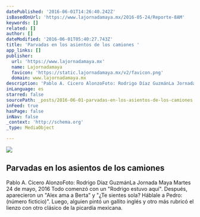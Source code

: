 ```yaml
---
datePublished: '2016-06-01T14:26:40.242Z'
isBasedOnUrl: 'https://www.lajornadamaya.mx/2016-05-24/Reporte-8AM'
keywords: []
related: []
author: []
dateModified: '2016-06-01T05:40:27.743Z'
title: 'Parvadas en los asientos de los camiones '
app_links: []
publisher:
  url: 'https://www.lajornadamaya.mx'
  name: Lajornadamaya
  favicon: 'https://static.lajornadamaya.mx/v2/favicon.png'
  domain: www.lajornadamaya.mx
description: 'Pablo A. Cicero AlonzoFoto: Rodrigo Díaz GuzmánLa Jornada Maya Martes 24 de mayo, 2016 Todo comenzó con un "Rodrigo estuvo aquí". Después, aparecieron un "Alex ama a Berta" y "¿Te sientes sola? Háblale a Pedro: (número ficticio)". Luego, alguien pintó un gallito inglés y otro más rubricó el lienzo con otro clásico de la picardía mexicana.'
inLanguage: es
starred: false
sourcePath: _posts/2016-06-01-parvadas-en-los-asientos-de-los-camiones.md
inFeed: true
hasPage: false
inNav: false
_context: 'http://schema.org'
_type: MediaObject

---
```

<article style=""><img src="https://s3-us-west-2.amazonaws.com/the-grid-img/p/55607b45483cabe677cbf510e2331dfee2a5cedb.jpg" /><h1>Parvadas en los asientos de los camiones </h1><p>Pablo A. Cicero AlonzoFoto: Rodrigo Díaz GuzmánLa Jornada Maya Martes 24 de mayo, 2016 Todo comenzó con un "Rodrigo estuvo aquí". Después, aparecieron un "Alex ama a Berta" y "¿Te sientes sola? Háblale a Pedro: (número ficticio)". Luego, alguien pintó un gallito inglés y otro más rubricó el lienzo con otro clásico de la picardía mexicana.</p></article>